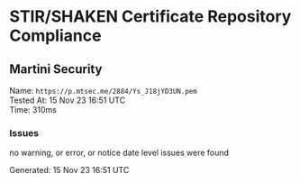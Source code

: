 # STIR/SHAKEN Certificate Repository Compliance

## Martini Security

Name: `https://p.mtsec.me/2884/Ys_J18jYD3UN.pem`\
Tested At: 15 Nov 23 16:51 UTC\
Time: 310ms

### Issues

no warning, or error, or notice date level issues were found

Generated: 15 Nov 23 16:51 UTC